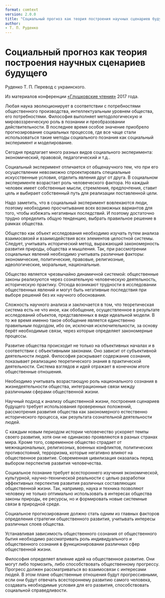 ```yaml
---
format: comtext
version: 2.0.0
title: "Социальный прогноз как теория построения научных сценариев будущего"
author:
- Т. П. Руденко
---
```


# Социальный прогноз как теория построения научных сценариев будущего

Руденко Т. П. Перевод с украинского.

Из материалов конференции [«Глушковские чтения»](index.md) 2017 года.

Любая наука эволюционирует в соответствии с потребностями общественного производства, интеллектуальным уровнем общества, его потребностями. Философия выполняет методологическую и мировоззренческую роль в познании и преобразовании действительности. В последнее время особое значение приобрело прогнозирование социальных процессов, где все чаще стали использоваться такие методы социального познания как социальный эксперимент и моделирование.

Сегодня предлагает много разных видов социального эксперимента: экономический, правовой, педагогический и т.д..

Социальный эксперимент отличается от общенаучного тем, что при его осуществлении невозможно спроектировать специальные искусственные условия, отделить явления друг от друга. В социальном эксперименте возрастает роль человеческого фактора. Но каждый человек имеет собственные мысли, стремления, предпочтения, ставит цель и выбирает собственный путь для реализации поставленной цели.

Надо заметить, что в социальный эксперимент вовлекаются люди, поэтому необходимо просчитывание всех возможных вариантов для того, чтобы избежать негативных последствий. И поэтому достаточно трудно определить общую тенденцию, выбрать правильное решение в рамках общества.

Общество как объект исследования необходимо изучать путем анализа взаимосвязей и взаимодействия всех элементов целостной системы. Следует, учитывать исторический метод, выражающий закономерность развития природы, общества и мышления. Так, при рассмотрении социальных явлений необходимо учитывать различные факторы: экономические, политические, правовые, религиозные, идеологические, моральные, национальные.

Общество является чрезвычайно динамичной системой: общественные законы реализуются через сознательную человеческую деятельность, историческую практику. Отсюда возникают трудности в исследовании общественных явлений и могут быть негативные последствия при выборе решений без их научного обоснования.

Сложность научного анализа и заключается в том, что теоретическая система есть не что иное, как обобщение, осуществленное в результате исследований объектов, представленных в виде идеальной модели. В то же время именно такое обобщение является единственно правильным подходом, ибо он, исключая исключительности, за основу берёт необходимые связи, через которые определяет закономерные процессы.

Развитие общества происходит не только на объективных началах и в соответствии с объективными законами. Оно зависит от субъективной деятельности людей. Философия раскрывает содержание сознания, показывает реализацию теоретического знания в практической деятельности. Система взглядов и идей отражает в конечном итоге общественные отношения.

Необходимо учитывать возрастающую роль национального сознания в жизнедеятельности общества, интеграционные связи между различными сферами общественной жизни.

Научный подход к анализу общественной жизни, построения сценариев будущего требует использования проверенных положений, рассмотрения развития общества как закономерного естественно исторического процесса, как результата сознательной деятельности людей.

С каждым новым периодом истории человечество ускоряет темпы своего развития, хотя они не одинаково проявляются в разных странах мира. Кроме того, современное общество страдает от межнациональных, религиозных, военных конфликтов, политических противостояний, терроризма, которые негативно влияют на общественное развитие. Современная цивилизация оказалась перед выбором перспектив развития человечества.

Социальное познание требует всестороннего изучения экономической, культурной, научно-технической реальности с целью разработки эффективных перспектив развития различных составляющих общественной жизни. Так, например, наука и техника позволяют человеку не только оптимально использовать в интересах общества законы природы, ее ресурсы, но и формировать новые системные связи в природной среде.

Социальное прогнозирование должно стать одним из главных факторов определения стратегии общественного развития, учитывать интересы различных слоев общества.

Устанавливая зависимость общественного сознания от общественного бытия необходимо рассматривать роль индивидуального и общественного сознания в функционировании различных сфер общественной жизни.

Философия определяет влияние идей на общественное развитие. Они могут либо тормозить, либо способствовать общественному прогрессу. Прогресс должен рассматриваться во взаимосвязи с интересами людей. В этом плане общественные отношения будут прогрессивными, если они будут отвечать всестороннему развитию самого человека, создавать необходимые условия для его развития, способствовать социальной справедливости.
